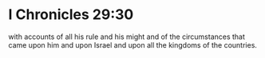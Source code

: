 # I Chronicles 29:30

with accounts of all his rule and his might and of the circumstances that came upon him and upon Israel and upon all the kingdoms of the countries.
